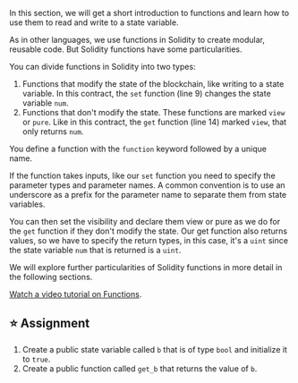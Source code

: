 In this section, we will get a short introduction to functions and learn how to use them to read and write to a state variable.

As in other languages, we use functions in Solidity to create modular, reusable code. But Solidity functions have some particularities. 

You can divide functions in Solidity into two types:
1. Functions that modify the state of the blockchain, like writing to a state variable. In this contract, the `set` function (line 9) changes the state variable `num`.
2. Functions that don't modify the state. These functions are marked `view` or `pure`. Like in this contract, the `get` function (line 14) marked `view`, that only returns `num`.

You define a function with the `function` keyword followed by a unique name. 

If the function takes inputs, like our `set` function you need to specify the parameter types and parameter names. A common convention is to use an underscore as a prefix for the parameter name to separate them from state variables.

You can then set the visibility and declare them view or pure as we do for the `get` function if they don't modify the state. Our get function also returns values, so we have to specify the return types, in this case, it's a `uint` since the state variable `num` that is returned is a `uint`. 

We will explore further particularities of Solidity functions in more detail in the following sections.

<a href="https://www.youtube.com/watch?v=Mm6834AAY00" target="_blank">Watch a video tutorial on Functions</a>.

## ⭐️ Assignment
1. Create a public state variable called `b` that is of type `bool` and initialize it to `true`.
2. Create a public function called `get_b` that returns the value of `b`.